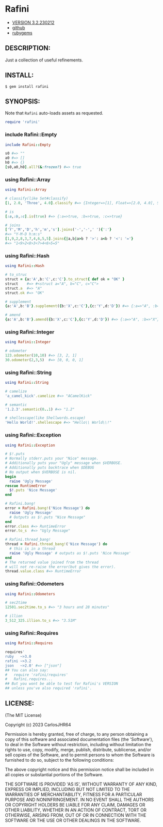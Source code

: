 # Rafini

* [VERSION 3.2.230212](https://github.com/carlosjhr64/rafini/releases)
* [github](https://github.com/carlosjhr64/rafini)
* [rubygems](https://rubygems.org/gems/rafini)

## DESCRIPTION:

Just a collection of useful refinements.

## INSTALL:
```shell
$ gem install rafini
```
## SYNOPSIS:

Note that `Rafini` auto-loads assets as requested.
```ruby
require 'rafini'
```
### include Rafini::Empty
```ruby
include Rafini::Empty

s0 #=> ""
a0 #=> []
h0 #=> {}
[s0,a0,h0].all?(&:frozen?) #=> true
```
### using Rafini::Array
```ruby
using Rafini::Array

# classify(like Set#classify)
[1, 2.0, 'Three', 4.0].classify #=> {Integer=>[1], Float=>[2.0, 4.0], String=>["Three"]}

# is
[:a,:b,:c].is(true) #=> {:a=>true, :b=>true, :c=>true}

# joins
['Y','M','D','h','m','s'].joins('-','-',' '){':'}
#=> "Y-M-D h:m:s"
[1,9,2,8,3,7,4,6,5,5].joins{|a,b|a>b ? '>': a<b ? '<': '='}
#=> "1<9>2<8>3<7>4<6>5=5"
```
### using Rafini::Hash
```ruby
using Rafini::Hash

# to_struc
struct = {a:'A',b:'C',c:'C'}.to_struct{ def ok = "OK" }
struct    #=> #<struct a="A", b="C", c="C">
struct.a  #=> "A"
struct.ok #=> "OK"

# supplement
{a:'A',b:'B'}.supplement({b:'X',c:'C'},{c:'Y',d:'D'}) #=> {:a=>"A", :b=>"B", :c=>"C", :d=>"D"}

# amend
{a:'A',b:'B'}.amend({b:'X',c:'C'},{c:'Y',d:'D'}) #=> {:a=>"A", :b=>"X"}
```
### using Rafini::Integer
```ruby
using Rafini::Integer

# odometer
123.odometer(10,10) #=> [3, 2, 1]
30.odometer(2,3,5)  #=> [0, 0, 0, 1]
```
### using Rafini::String
```ruby
using Rafini::String

# camelize
'a_camel_kick'.camelize #=> "ACamelKick"

# semantic
'1.2.3'.semantic(0..1) #=> "1.2"

# shellescape(like Shellwords.escape)
'Hello World!'.shellescape #=> "Hello\\ World\\!"
```
### using Rafini::Exception
```ruby
using Rafini::Exception

# $!.puts
# Normally stderr.puts your "Nice" message.
# Additionally puts your "Ugly" message when $VERBOSE.
# Additionally puts backtrace when $DEBUG
# No output when $VERBOSE is nil.
begin
  raise 'Ugly Message'
rescue RuntimeError
  $!.puts 'Nice Message'
end

# Rafini.bang!
error = Rafini.bang!('Nice Message') do
  raise 'Ugly Message'
  # Outputs as $!.puts "Nice Message"
end
error.class #=> RuntimeError
error.to_s  #=> "Ugly Message"

# Rafini.thread_bang!
thread = Rafini.thread_bang!('Nice Message') do
  # this is in a thread
  raise 'Ugly Message' # outputs as $!.puts 'Nice Message'
end
# The returned value joined from the thread
# will not re-raise the error(but gives the error).
thread.value.class #=> RuntimeError
```
### using Rafini::Odometers
```ruby
using Rafini::Odometers

# sec2time
12501.sec2time.to_s #=> "3 hours and 28 minutes"

# illion
3_512_325.illion.to_s #=> "3.51M"
```
### using Rafini::Requires
```ruby
using Rafini::Requires

requires'
ruby   ~>3.0
rafini ~>3.2
json   ~>2.0' #=> ["json"]
## You can also say:
#   require 'rafini/requires'
#   Rafini.requires...
## But you wont be able to test for Rafini's VERSION
## unless you've also required 'rafini'.
```
## LICENSE:

(The MIT License)

Copyright (c) 2023 CarlosJHR64

Permission is hereby granted, free of charge, to any person obtaining
a copy of this software and associated documentation files (the
'Software'), to deal in the Software without restriction, including
without limitation the rights to use, copy, modify, merge, publish,
distribute, sublicense, and/or sell copies of the Software, and to
permit persons to whom the Software is furnished to do so, subject to
the following conditions:

The above copyright notice and this permission notice shall be
included in all copies or substantial portions of the Software.

THE SOFTWARE IS PROVIDED 'AS IS', WITHOUT WARRANTY OF ANY KIND,
EXPRESS OR IMPLIED, INCLUDING BUT NOT LIMITED TO THE WARRANTIES OF
MERCHANTABILITY, FITNESS FOR A PARTICULAR PURPOSE AND NONINFRINGEMENT.
IN NO EVENT SHALL THE AUTHORS OR COPYRIGHT HOLDERS BE LIABLE FOR ANY
CLAIM, DAMAGES OR OTHER LIABILITY, WHETHER IN AN ACTION OF CONTRACT,
TORT OR OTHERWISE, ARISING FROM, OUT OF OR IN CONNECTION WITH THE
SOFTWARE OR THE USE OR OTHER DEALINGS IN THE SOFTWARE.
